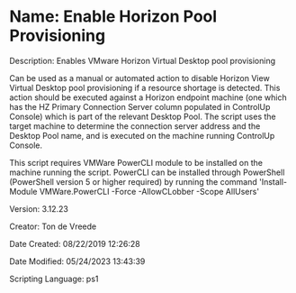 ﻿# Name: Enable Horizon Pool Provisioning

Description: Enables VMware Horizon Virtual Desktop pool provisioning

Can be used as a manual or automated action to disable Horizon View Virtual Desktop pool provisioning if a resource shortage is detected. This action should be executed against a Horizon endpoint machine (one which has the HZ Primary Connection Server column populated in ControlUp Console) which is part of the relevant Desktop Pool. The script uses the target machine to determine the connection server address and the Desktop Pool name, and is executed on the machine running ControlUp Console.

This script requires VMWare PowerCLI module to be installed on the machine running the script.
PowerCLI can be installed through PowerShell (PowerShell version 5 or higher required) by running the command 'Install-Module VMWare.PowerCLI -Force -AllowCLobber -Scope AllUsers'


Version: 3.12.23

Creator: Ton de Vreede

Date Created: 08/22/2019 12:26:28

Date Modified: 05/24/2023 13:43:39

Scripting Language: ps1

